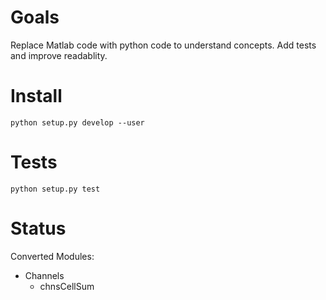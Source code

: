 # Goals

Replace Matlab code with python code to understand concepts. Add tests and improve readablity.

# Install

`python setup.py develop --user`

# Tests

`python setup.py test`

# Status

Converted Modules:

- Channels
	- chnsCellSum